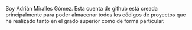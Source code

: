 Soy Adrián Miralles Gómez.
Esta cuenta de github está creada principalmente para poder almacenar todos los códigos de proyectos que he realizado tanto en el grado superior como de forma particular.


<!---
adrianmiralles99/adrianmiralles99 is a ✨ special ✨ repository because its `README.md` (this file) appears on your GitHub profile.
You can click the Preview link to take a look at your changes.
--->
